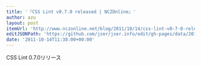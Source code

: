 ```yaml
---
title: '『CSS Lint v0.7.0 released | NCZOnline』'
author: azu
layout: post
itemUrl: 'http://www.nczonline.net/blog/2011/10/14/css-lint-v0-7-0-released/'
editJSONPath: 'https://github.com/jser/jser.info/edit/gh-pages/data/2011/10/index.json'
date: '2011-10-14T11:38:00+00:00'
---
```

CSS Lint 0.7.0リリース
